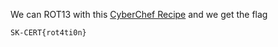 We can ROT13 with this [CyberChef Recipe](https://cyberchef.org/#recipe=ROT13_Brute_Force(true,true,false,100,0,true,'')) and we get the flag

``SK-CERT{rot4ti0n}``
